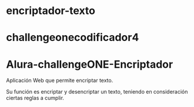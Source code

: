 # encriptador-texto
# challengeonecodificador4
# Alura-challengeONE-Encriptador
Aplicación Web que permite encriptar texto.

Su función es encriptar y desencriptar un texto, teniendo en consideración ciertas reglas a cumplir.
